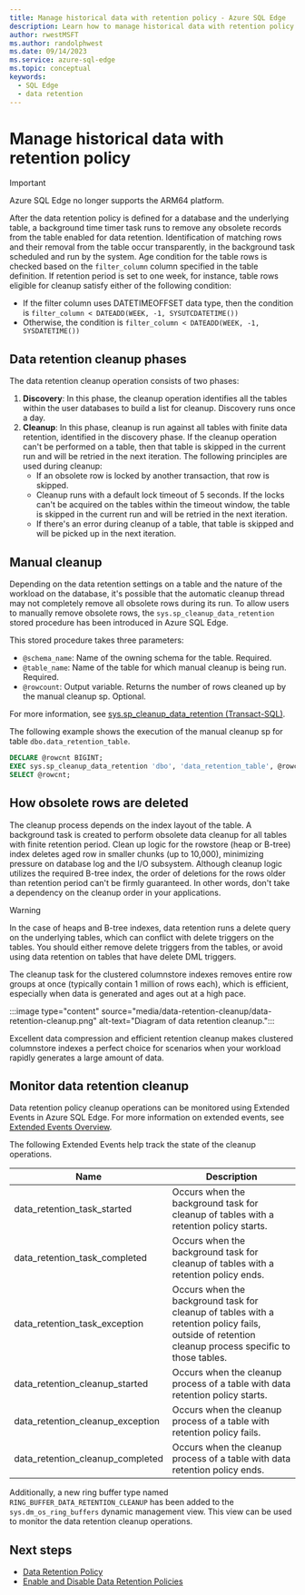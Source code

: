 ```yaml
---
title: Manage historical data with retention policy - Azure SQL Edge
description: Learn how to manage historical data with retention policy in Azure SQL Edge
author: rwestMSFT
ms.author: randolphwest
ms.date: 09/14/2023
ms.service: azure-sql-edge
ms.topic: conceptual
keywords:
  - SQL Edge
  - data retention
---
```

# Manage historical data with retention policy

> [!IMPORTANT]  
> Azure SQL Edge no longer supports the ARM64 platform.

After the data retention policy is defined for a database and the underlying table, a background time timer task runs to remove any obsolete records from the table enabled for data retention. Identification of matching rows and their removal from the table occur transparently, in the background task scheduled and run by the system. Age condition for the table rows is checked based on the `filter_column` column specified in the table definition. If retention period is set to one week, for instance, table rows eligible for cleanup satisfy either of the following condition:

- If the filter column uses DATETIMEOFFSET data type, then the condition is `filter_column < DATEADD(WEEK, -1, SYSUTCDATETIME())`
- Otherwise, the condition is `filter_column < DATEADD(WEEK, -1, SYSDATETIME())`

## Data retention cleanup phases

The data retention cleanup operation consists of two phases:

1. **Discovery**: In this phase, the cleanup operation identifies all the tables within the user databases to build a list for cleanup. Discovery runs once a day.
1. **Cleanup**: In this phase, cleanup is run against all tables with finite data retention, identified in the discovery phase. If the cleanup operation can't be performed on a table, then that table is skipped in the current run and will be retried in the next iteration. The following principles are used during cleanup:
   - If an obsolete row is locked by another transaction, that row is skipped.
   - Cleanup runs with a default lock timeout of 5 seconds. If the locks can't be acquired on the tables within the timeout window, the table is skipped in the current run and will be retried in the next iteration.
   - If there's an error during cleanup of a table, that table is skipped and will be picked up in the next iteration.

## Manual cleanup

Depending on the data retention settings on a table and the nature of the workload on the database, it's possible that the automatic cleanup thread may not completely remove all obsolete rows during its run. To allow users to manually remove obsolete rows, the `sys.sp_cleanup_data_retention` stored procedure has been introduced in Azure SQL Edge.

This stored procedure takes three parameters:

- `@schema_name`: Name of the owning schema for the table. Required.
- `@table_name`: Name of the table for which manual cleanup is being run. Required.
- `@rowcount`: Output variable. Returns the number of rows cleaned up by the manual cleanup sp. Optional.

For more information, see [sys.sp_cleanup_data_retention (Transact-SQL)](sys-sp-cleanup-data-retention.md).

The following example shows the execution of the manual cleanup sp for table `dbo.data_retention_table`.

```sql
DECLARE @rowcnt BIGINT;
EXEC sys.sp_cleanup_data_retention 'dbo', 'data_retention_table', @rowcnt OUTPUT;
SELECT @rowcnt;
```

## How obsolete rows are deleted

The cleanup process depends on the index layout of the table. A background task is created to perform obsolete data cleanup for all tables with finite retention period. Clean up logic for the rowstore (heap or B-tree) index deletes aged row in smaller chunks (up to 10,000), minimizing pressure on database log and the I/O subsystem. Although cleanup logic utilizes the required B-tree index, the order of deletions for the rows older than retention period can't be firmly guaranteed. In other words, don't take a dependency on the cleanup order in your applications.

> [!WARNING]  
> In the case of heaps and B-tree indexes, data retention runs a delete query on the underlying tables, which can conflict with delete triggers on the tables. You should either remove delete triggers from the tables, or avoid using data retention on tables that have delete DML triggers.

The cleanup task for the clustered columnstore indexes removes entire row groups at once (typically contain 1 million of rows each), which is efficient, especially when data is generated and ages out at a high pace.

:::image type="content" source="media/data-retention-cleanup/data-retention-cleanup.png" alt-text="Diagram of data retention cleanup.":::

Excellent data compression and efficient retention cleanup makes clustered columnstore indexes a perfect choice for scenarios when your workload rapidly generates a large amount of data.

## Monitor data retention cleanup

Data retention policy cleanup operations can be monitored using Extended Events in Azure SQL Edge. For more information on extended events, see [Extended Events Overview](/sql/relational-databases/extended-events/extended-events).

The following Extended Events help track the state of the cleanup operations.

| Name | Description |
| --- | --- |
| data_retention_task_started | Occurs when the background task for cleanup of tables with a retention policy starts. |
| data_retention_task_completed | Occurs when the background task for cleanup of tables with a retention policy ends. |
| data_retention_task_exception | Occurs when the background task for cleanup of tables with a retention policy fails, outside of retention cleanup process specific to those tables. |
| data_retention_cleanup_started | Occurs when the cleanup process of a table with data retention policy starts. |
| data_retention_cleanup_exception | Occurs when the cleanup process of a table with retention policy fails. |
| data_retention_cleanup_completed | Occurs when the cleanup process of a table with data retention policy ends. |

Additionally, a new ring buffer type named `RING_BUFFER_DATA_RETENTION_CLEANUP` has been added to the `sys.dm_os_ring_buffers` dynamic management view. This view can be used to monitor the data retention cleanup operations.

## Next steps

- [Data Retention Policy](data-retention-overview.md)
- [Enable and Disable Data Retention Policies](data-retention-enable-disable.md)
